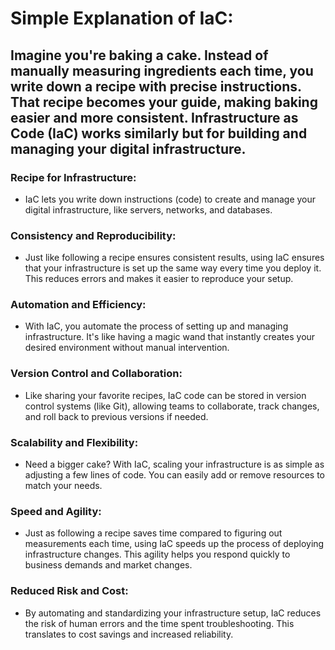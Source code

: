 # Simple Explanation of IaC:

## Imagine you're baking a cake. Instead of manually measuring ingredients each time, you write down a recipe with precise instructions. That recipe becomes your guide, making baking easier and more consistent. Infrastructure as Code (IaC) works similarly but for building and managing your digital infrastructure.

### Recipe for Infrastructure:
- IaC lets you write down instructions (code) to create and manage your digital infrastructure, like servers, networks, and databases.

### Consistency and Reproducibility:

- Just like following a recipe ensures consistent results, using IaC ensures that your infrastructure is set up the same way every time you deploy it. This reduces errors and makes it easier to reproduce your setup.

### Automation and Efficiency:
- With IaC, you automate the process of setting up and managing infrastructure. It's like having a magic wand that instantly creates your desired environment without manual intervention.

### Version Control and Collaboration:
- Like sharing your favorite recipes, IaC code can be stored in version control systems (like Git), allowing teams to collaborate, track changes, and roll back to previous versions if needed.

### Scalability and Flexibility:
- Need a bigger cake? With IaC, scaling your infrastructure is as simple as adjusting a few lines of code. You can easily add or remove resources to match your needs.

### Speed and Agility:
- Just as following a recipe saves time compared to figuring out measurements each time, using IaC speeds up the process of deploying infrastructure changes. This agility helps you respond quickly to business demands and market changes.

### Reduced Risk and Cost:
- By automating and standardizing your infrastructure setup, IaC reduces the risk of human errors and the time spent troubleshooting. This translates to cost savings and increased reliability.



